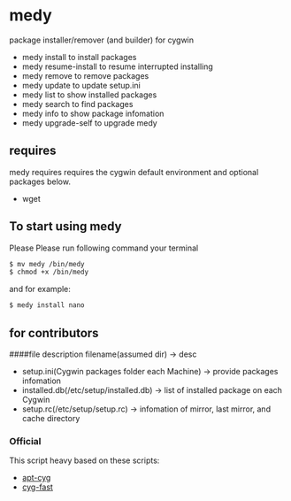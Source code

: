 # medy
package installer/remover (and builder) for cygwin

- medy install <package names> to install packages
- medy resume-install          to resume interrupted installing
- medy remove <package names>  to remove packages
- medy update                  to update setup.ini
- medy list                    to show installed packages
- medy search <patterns>       to find packages
- medy info <package name>     to show package infomation
- medy upgrade-self            to upgrade medy


## requires
medy requires requires the cygwin default environment and optional packages below.

- wget

## To start using medy
Please Please run following command your terminal

~~~ bash
$ mv medy /bin/medy
$ chmod +x /bin/medy
~~~

and for example:

~~~ bash
$ medy install nano
~~~

## for contributors
####file description
filename(assumed dir) -> desc
- setup.ini(Cygwin packages folder each Machine) -> provide packages infomation
- installed.db(/etc/setup/installed.db) -> list of installed package on each Cygwin
- setup.rc(/etc/setup/setup.rc) -> infomation of mirror, last mirror, and cache directory


### Official
This script heavy based on these scripts:
- [apt-cyg](https://github.com/transcode-open/apt-cyg)
- [cyg-fast](https://github.com/tmshn/cyg-fast/)

